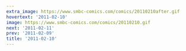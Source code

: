 ```yaml
---
extra_image: https://www.smbc-comics.com/comics/20110210after.gif
hovertext: '2011-02-10'
image: https://www.smbc-comics.com/comics/20110210.gif
next: '2011-02-11'
prev: '2011-02-09'
title: '2011-02-10'
---
```

